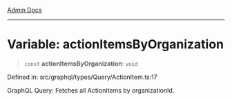 [Admin Docs](/)

***

# Variable: actionItemsByOrganization

> `const` **actionItemsByOrganization**: `void`

Defined in: src/graphql/types/Query/ActionItem.ts:17

GraphQL Query: Fetches all ActionItems by organizationId.
